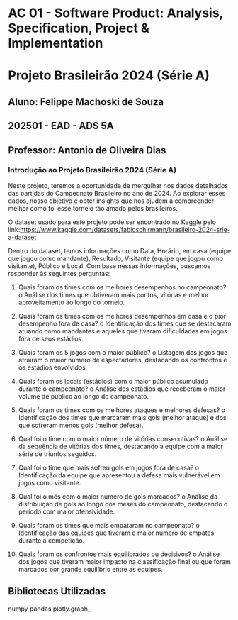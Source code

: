 # **AC 01 - Software Product: Analysis, Specification, Project & Implementation**

# **Projeto Brasileirão 2024 (Série A)**

## Aluno: Felippe Machoski de Souza

## **202501 - EAD - ADS 5A**

## Professor: Antonio de Oliveira Dias

### **Introdução ao Projeto Brasileirão 2024 (Série A)**

Neste projeto, teremos a oportunidade de mergulhar nos dados detalhados das partidas do Campeonato Brasileiro no ano de 2024. Ao explorar esses dados, nosso objetivo é obter insights que nos ajudem a compreender melhor como foi esse torneio tão amado pelos brasileiros. 

O dataset usado para este projeto pode ser encontrado no Kaggle pelo link:https://www.kaggle.com/datasets/fabioschirmann/brasileiro-2024-srie-a-dataset

Dentro do dataset, temos informações como Data, Horário, em casa (equipe que jogou como mandante), Resultado, Visitante (equipe que jogou como visitante), Público e Local. Com base nessas informações, buscamos responder às seguintes perguntas:

1.	Quais foram os times com os melhores desempenhos no campeonato?
o	Análise dos times que obtiveram mais pontos, vitórias e melhor aproveitamento ao longo do torneio.

2.	Quais foram os times com os melhores desempenhos em casa e o pior desempenho fora de casa?
o	Identificação dos times que se destacaram atuando como mandantes e aqueles que tiveram dificuldades em jogos fora de seus estádios.

3.	Quais foram os 5 jogos com o maior público?
o	Listagem dos jogos que atraíram o maior número de espectadores, destacando os confrontos e os estádios envolvidos.

4.	Quais foram os locais (estádios) com o maior público acumulado durante o campeonato?
o	Análise dos estádios que receberam o maior volume de público ao longo do campeonato.

5.	Quais foram os times com os melhores ataques e melhores defesas?
o	Identificação dos times que marcaram mais gols (melhor ataque) e dos que sofreram menos gols (melhor defesa).

6.	Qual foi o time com o maior número de vitórias consecutivas?
o	Análise da sequência de vitórias dos times, destacando a equipe com a maior série de triunfos seguidos.

7.	Qual foi o time que mais sofreu gols em jogos fora de casa?
o	Identificação da equipe que apresentou a defesa mais vulnerável em jogos como visitante.

8.	Qual foi o mês com o maior número de gols marcados?
o	Análise da distribuição de gols ao longo dos meses do campeonato, destacando o período com maior ofensividade.

9.	Quais foram os times que mais empataram no campeonato?
o	Identificação das equipes que tiveram o maior número de empates durante a competição.

10.	Quais foram os confrontos mais equilibrados ou decisivos?
o	Análise dos jogos que tiveram maior impacto na classificação final ou que foram marcados por grande equilíbrio entre as equipes.

## **Bibliotecas Utilizadas**

numpy
pandas
plotly.graph_

